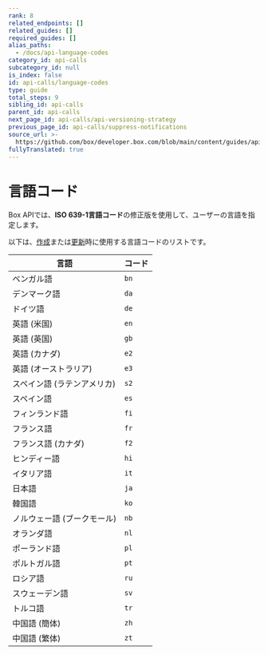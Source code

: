 ```yaml
---
rank: 8
related_endpoints: []
related_guides: []
required_guides: []
alias_paths:
  - /docs/api-language-codes
category_id: api-calls
subcategory_id: null
is_index: false
id: api-calls/language-codes
type: guide
total_steps: 9
sibling_id: api-calls
parent_id: api-calls
next_page_id: api-calls/api-versioning-strategy
previous_page_id: api-calls/suppress-notifications
source_url: >-
  https://github.com/box/developer.box.com/blob/main/content/guides/api-calls/language-codes.md
fullyTranslated: true
---
```

# 言語コード

Box APIでは、**ISO 639-1言語コード**の修正版を使用して、ユーザーの言語を指定します。

以下は、[作成][create_user]または[更新][update_user]時に使用する言語コードのリストです。

| 言語              | コード  |
| --------------- | ---- |
| ベンガル語           | `bn` |
| デンマーク語          | `da` |
| ドイツ語            | `de` |
| 英語 (米国)         | `en` |
| 英語 (英国)         | `gb` |
| 英語 (カナダ)        | `e2` |
| 英語 (オーストラリア)    | `e3` |
| スペイン語 (ラテンアメリカ) | `s2` |
| スペイン語           | `es` |
| フィンランド語         | `fi` |
| フランス語           | `fr` |
| フランス語 (カナダ)     | `f2` |
| ヒンディー語          | `hi` |
| イタリア語           | `it` |
| 日本語             | `ja` |
| 韓国語             | `ko` |
| ノルウェー語 (ブークモール) | `nb` |
| オランダ語           | `nl` |
| ポーランド語          | `pl` |
| ポルトガル語          | `pt` |
| ロシア語            | `ru` |
| スウェーデン語         | `sv` |
| トルコ語            | `tr` |
| 中国語 (簡体)        | `zh` |
| 中国語 (繁体)        | `zt` |

[create_user]: e://post_users#param-language

[update_user]: e://put_users_id#param-language
